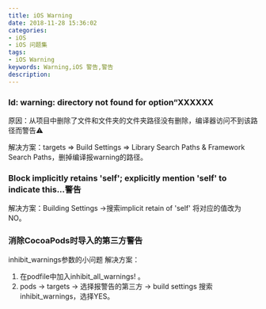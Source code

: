 ```yaml
---
title: iOS Warning
date: 2018-11-28 15:36:02
categories: 
- iOS
- iOS 问题集
tags:
- iOS Warning
keywords: Warning,iOS 警告,警告
description:
---
```

### ld: warning: directory not found for option“XXXXXX
原因：从项目中删除了文件和文件夹的文件夹路径没有删除，编译器访问不到该路径而警告⚠️

解决方案：targets => Build Settings =>  Library Search Paths & Framework Search Paths，删掉编译报warning的路径。

### Block implicitly retains 'self'; explicitly mention 'self' to indicate this...警告
解决方案：Building Settings ->搜索implicit retain of 'self'
将对应的值改为NO。

### 消除CocoaPods时导入的第三方警告
inhibit_warnings参数的小问题
解决方案： 
1. 在podfile中加入inhibit_all_warnings! 。
2. pods -> targets -> 选择报警告的第三方 -> build settings 搜索inhibit_warnings，选择YES。
